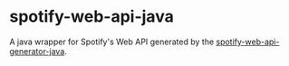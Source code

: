 # spotify-web-api-java

A java wrapper for Spotify's Web API generated by the [spotify-web-api-generator-java](../spotify-web-api-generator-java/README.md).

